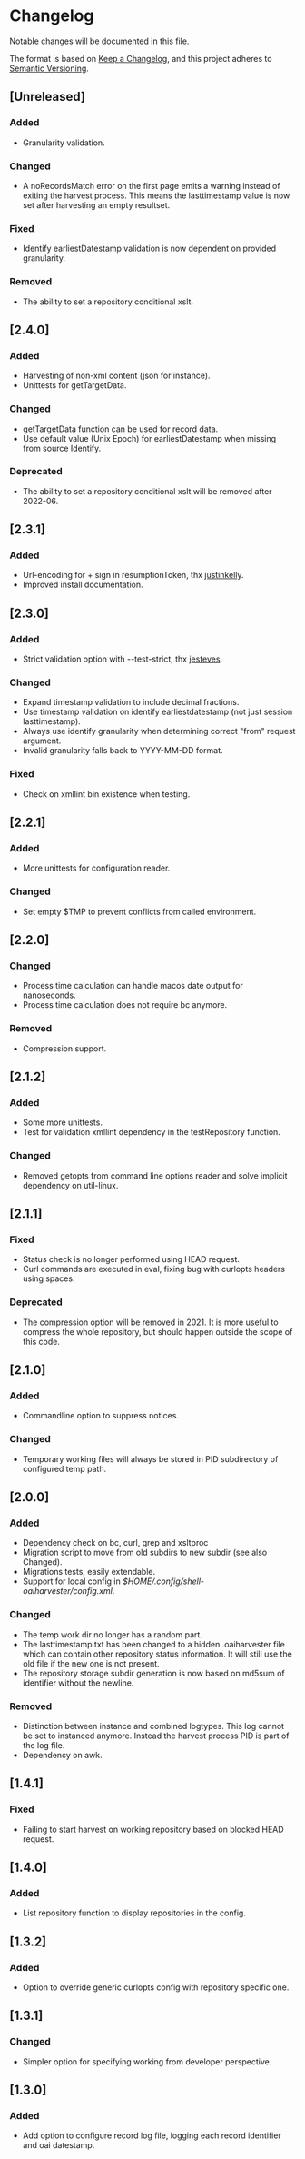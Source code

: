 # Changelog
Notable changes will be documented in this file.

The format is based on [Keep a Changelog](https://keepachangelog.com/en/1.0.0/),
and this project adheres to [Semantic Versioning](https://semver.org/spec/v2.0.0.html).

## [Unreleased]
### Added
- Granularity validation.

### Changed
- A noRecordsMatch error on the first page emits a warning instead of exiting the harvest process. This means the lasttimestamp value is now set after harvesting an empty resultset.

### Fixed
- Identify earliestDatestamp validation is now dependent on provided granularity.

### Removed
- The ability to set a repository conditional xslt.

## [2.4.0]
### Added 
- Harvesting of non-xml content (json for instance).
- Unittests for getTargetData.

### Changed
- getTargetData function can be used for record data.
- Use default value (Unix Epoch) for earliestDatestamp when missing from source Identify.

### Deprecated
- The ability to set a repository conditional xslt will be removed after 2022-06.

## [2.3.1]
### Added
- Url-encoding for + sign in resumptionToken, thx [justinkelly](https://github.com/justinkelly).
- Improved install documentation.

## [2.3.0]
### Added
- Strict validation option with --test-strict, thx [jesteves](https://github.com/jesteves).

### Changed
- Expand timestamp validation to include decimal fractions.
- Use timestamp validation on identify earliestdatestamp (not just session lasttimestamp).
- Always use identify granularity when determining correct "from" request argument.
- Invalid granularity falls back to YYYY-MM-DD format.

### Fixed
- Check on xmllint bin existence when testing.

## [2.2.1]
### Added
- More unittests for configuration reader.

### Changed
- Set empty $TMP to prevent conflicts from called environment.

## [2.2.0]
### Changed
- Process time calculation can handle macos date output for nanoseconds.
- Process time calculation does not require bc anymore.

### Removed
- Compression support.

## [2.1.2]
### Added
- Some more unittests.
- Test for validation xmllint dependency in the testRepository function.

### Changed
- Removed getopts from command line options reader and solve implicit dependency on util-linux.

## [2.1.1]
### Fixed
- Status check is no longer performed using HEAD request.
- Curl commands are executed in eval, fixing bug with curlopts headers using spaces.

### Deprecated
- The compression option will be removed in 2021. It is more useful to compress the whole repository, but should happen outside the scope of this code.

## [2.1.0]
### Added
- Commandline option to suppress notices.

### Changed
- Temporary working files will always be stored in PID subdirectory of configured temp path.

## [2.0.0]
### Added
- Dependency check on bc, curl, grep and xsltproc
- Migration script to move from old subdirs to new subdir (see also Changed).
- Migrations tests, easily extendable.
- Support for local config in *$HOME/.config/shell-oaiharvester/config.xml*.

### Changed
- The temp work dir no longer has a random part.
- The lasttimestamp.txt has been changed to a hidden .oaiharvester file which can contain other repository status information. It will still use the old file if the new one is not present.
- The repository storage subdir generation is now based on md5sum of identifier without the newline.

### Removed
- Distinction between instance and combined logtypes. This log cannot be set to instanced anymore. Instead the harvest process PID is part of the log file.
- Dependency on awk.

## [1.4.1]
### Fixed
- Failing to start harvest on working repository based on blocked HEAD request.

## [1.4.0]
### Added
- List repository function to display repositories in the config.

## [1.3.2]
### Added
- Option to override generic curlopts config with repository specific one.

## [1.3.1]
### Changed
- Simpler option for specifying working from developer perspective.

## [1.3.0]
### Added
- Add option to configure record log file, logging each record identifier and oai datestamp.
